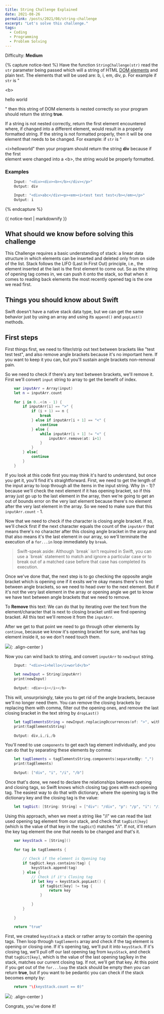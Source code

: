```yaml
---
title: String Challenge Explained
date: 2021-08-26
permalink: /posts/2021/08/string-challenge
excerpt: "Let's solve this challenge."
tags:
  - Coding
  - Programming
  - Problem Solving
---
```


Difficulty: **Medium**

{% capture notice-text %}
Have the function `StringChallenge(str)` read the `str` parameter being passed which will a string of HTML [DOM elements](https://www.w3schools.com/jsref/dom_obj_all.asp) and plain text. The elements that will be used are: b, i, em, div, p. For example if `str` is "<div>\<b><p>hello world</p></b></div>" then this string of DOM elements is nested correctly so your program should return the string **true**.

If a string is not nested correctly, return the first element encountered where, if changed into a different element, would result in a properly formatted string. If the string is not formatted properly, then it will be one element that needs to be changed. For example: if `str` is "<div>\<i>hello</i>world</b>" then  your program should return the string <b>div</b> because if the first <div> element were changed into a \<b>, the string would be properly formatted.

### Examples

```swift
    Input: "<div><div><b></b></div></p>"
    Output: div
```
``` swift
    Input: "<div>abc</div><p><em><i>test test test</b></em></p>"
    Output: i
```

{% endcapture %}

<div class="notice--danger">

{{ notice-text | markdownify }}

</div>

## What should we know before solving this challenge

This Challenge requires a basic understanding of stack:  a linear data structure in which elements can be inserted and deleted only from on side of the list. Stack follows the LIFO (Last In First Out) principle, i.e., the element inserted at the last is the first element to come out. So as the string of opening tag comes in, we can push it onto the stack, so that when it comes to reading back elements the most recently opened tag is the one we read first.

## Things you should know about Swift

Swift doesn’t have a native stack data type, but we can get the same behavior just by using an
array and using its `append()` and `popLast()` methods.

## First steps

First things first, we need to filter/strip out text between brackets like "test test test", and also remove angle brackets because it's no important here. If you want to keep it you can, but you'll sustain angle brackets non-removal pain.

So we need to check if there's any text between brackets, we'll remove it. First we'll convert `input` string to array to get the benefit of index.

```swift
    var inputArr = Array(input)
    let n = inputArr.count
    
    for i in 0..<(n - 1) {
        if inputArr[i] == ">" {
            if (i + 1) == n {
                break
            } else if inputArr[i + 1] == "<" {
                continue
            } else {
                while inputArr[i + 1] != "<" {
                    inputArr.remove(at: i+1)
                }
            }
        } else{
            continue
        }
    }
```

If you look at this code first you may think it's hard to understand, but once you get it, you'll find it's straightforward. First, we need to get the length of the input array to loop through all the items in the input string. Why (n - 1)? because we'll check the next element if it has opening bracket, so if this array just go up to the last element in the array, then we're going to get an out of bounds error on the very last element because there's no element after the very last element in the array. So we need to make sure that this `inputArr.count` - 1.

Now that we need to check if the character is closing angle bracket. If so, we'll check first if the next character equals the count of the `inputArr` that means there's no character after this closing angle bracket in the array and that also means it's the last element in our array, so we'll terminate the execution of a `for...in` loop immediately by `break`.

<blockquote>
Swift-speak aside: Although `break` isn’t required in Swift, you can use a `break` statement to match and ignore a particular case or to break out of a matched case before that case has completed its execution.
</blockquote>

Once we've done that, the next step is to go checking the opposite angle bracket which is opening one if it exsits we're okay means there's no text between angle brackets, so we need to head over to the next element. But if it's not the very last element in the array or opening angle we get to know we have text between angle brackets that we need to remove.

To **Remove** this text: We can do that by iterating over the text from the element/character that is next to closing bracket until we find opening bracket. All this text we'll remove it from the `inputArr`.

After we get to that point we need to go through other elements by `continue`, because we know it's opening bracket for sure, and has tag element inside it, so we don't need touch them.

![](https://i0.wp.com/media1.giphy.com/media/LPn77YyDIqfhm/giphy.gif){: .align-center }

Now you can wind back to string, and convert `inputArr` to `newInput` string.

```swift
    Input: "<div><i>hello</i>world</b>"
    
    let newInput = String(inputArr)
    print(newInput)
    
    Output: <div><i></i></b>
```
    
This will, unsurprisingly, take you to get rid of the angle brackets, because we'll no longer need them. You can remove the closing brackets by replacing them with comma, filter out the opening ones, and remove the last closing bracket in the text string by `dropLast()`

```swift
    let tagElementsString = newInput.replacingOccurrences(of: ">", with: ",").filter{$0 != "<"}.dropLast()
    print(tagElementsString)
    
    Output: div,i,/i,/b
```

You'll need to use `components` to get each tag element individually, and you can do that by separating these elements by comma:

```swift
    let tagElements = tagElementsString.components(separatedBy: ",")
    print(tagElements)
    
    Output: ["div", "i", "/i", "/b"]
```

Once that's done, we need to declare the relationships between opening and closing tags, so Swift knows which closing tag goes with each opening tag. The easiest way to do that with dictionary, where the opening tag is the dictionary key and the closing tag is the value:

```swift
    let tagDict: [String: String] = ["div": "/div", "p": "/p", "i": "/i", "em": "/em", "b": "/b"]
```

Using this approach, when we meet a string like "/i" we can read the last used opening tag element from our stack, and check that `tagDict[key]`(which is the value of that key in the `tagDict`) matches "/i". If not, it'll return the key tag element the one that needs to be changed and that's it.

```swift
    var keysStack = [String]()
    
    for tag in tagElements {
    
        // Check if the element is Opening tag
        if tagDict.keys.contains(tag) {
            keysStack.append(tag)
        } else {
            // Check if it's Closing tag
            if let key = keysStack.popLast() {
                if tagDict[key] != tag {
                    return key
                }
                
            }
        }
        
    }
    
    return "true"
```

First, we created `keysStack` a stack or rather array to contain the opening tags. Then loop through `tagElements` array and check if the tag element is opening or closing one. If it's opening tag, we'll put it into `keysStack`. If it's closing tag, we'll pull off our last opening tag from `keysStack`, and check that `tagDict[key]`, which is the value of the last opening tag/key in the stack, matches our current closing tag. If not, we'll get that key. At this point if you get out of the `for...loop` the stack should be empty then you can  return **true**, but if you want to be pedantic you can check if the stack becomes empty by:

```swift
    return "\(keysStack.count == 0)"
```

![](https://i.imgur.com/jkfhYOS.gif){: .align-center }

Congrats, you've done it!
